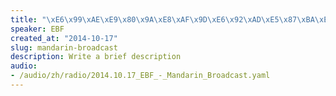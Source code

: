 ```yaml
--- 
title: "\xE6\x99\xAE\xE9\x80\x9A\xE8\xAF\x9D\xE6\x92\xAD\xE5\x87\xBA\xE7\x9A\x842014\xE5\xB9\xB410\xE6\x9C\x8817\xE6\x97\xA5"
speaker: EBF
created_at: "2014-10-17"
slug: mandarin-broadcast
description: Write a brief description
audio: 
- /audio/zh/radio/2014.10.17_EBF_-_Mandarin_Broadcast.yaml
---
```

